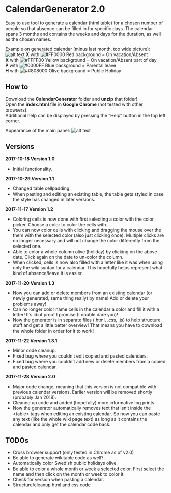 # CalendarGenerator 2.0

Easy to use tool to generate a calendar (html table) for a chosen number of people so that absence can be filled in for specific days.
The calendar spans 3 months and contains the weeks and days for the duration, as well as the chosen names.

Example on generated calendar (minus last month, too wide picture):
![alt text](https://user-images.githubusercontent.com/34168761/33567842-cbb877d6-d924-11e7-90fc-75f669364bcb.png)
**X** with ![#FF0000](https://placehold.it/15/FF0000/000000?text=+) Red background = On vacation/Absent </br>
**X** with ![#FFFF00](https://placehold.it/15/FFFF00/000000?text=+) Yellow background = On vacation/Absent part of day  </br>
**P** with ![#0000FF](https://placehold.it/15/0000FF/000000?text=+) Blue background = Parental leave  </br>
**H** with ![##808000](https://placehold.it/15/808000/000000?text=+) Olive background = Public Holiday  </br>

## How to
Download the **CalendarGenerator** folder and **unzip** that folder! </br>
Open the **index.html** file in **Google Chrome** (not tested with other browsers). </br>
Additional help can be displayed by pressing the “Help” button in the top left corner. </br>

Appearance of the main panel:
![alt text](https://user-images.githubusercontent.com/34168761/33568562-243da988-d927-11e7-83fd-614d44175860.png)

## Versions
**2017-10-18 Version 1.0**
-	Initial functionality.

**2017-10-29 Version 1.1**
-	Changed table cellpadding.
-	When pasting and editing an existing table, the table gets styled in case the style  has changed in later versions.

**2017-11-17 Version 1.2**
-	Coloring cells is now done with first selecting a color with the color picker. Choose a color to color the cells with.
-	You can now color cells with clicking and dragging the mouse over the them with the selected color (also just clicking once). Multiple clicks are no longer necessary and will not change the color differently from the selected one.
-	Able to color a whole column olive (holiday) by clicking on the above date. Click again on the date to un-color the column.
-	When clicked, cells is now also filled with a letter like it was when using only the wiki syntax for a calendar. This hopefully helps represent what kind of absence/leave it is easier.

**2017-11-20 Version 1.3**
-	Now you can add or delete members from an existing calendar (or newly generated, same thing really) by name! Add or delete your problems away!
-	Can no longer color name cells in the calendar a color and fill it with a letter! It’s idiot proof I promise (I double dare you)!
-	Now the generator is in separate files (.html, .css, .js) to help structure stuff and get a little better overview! That means you have to download the whole folder in order for it to work! 

**2017-11-22 Version 1.3.1**
-	Minor code cleanup.
-	Fixed bug where you couldn’t edit copied and pasted calendars.
-	Fixed bug where you couldn’t add new or delete members from a copied and pasted calendar.

**2017-11-28 Version 2.0**
-	Major code change, meaning that this version is not compatible with previous calendar versions. Earlier version will be removed shortly (probably Jan 2018).
-	Cleaned up code and added (hopefully) more informative log prints.
-	Now the generator automatically removes text that isn’t inside the \<table\> tags when editing an existing calendar. So now you can paste any text (like the whole wiki page text) as long as it contains the calendar and only get the calendar code back.

## TODOs
-	Cross browser support (only tested in Chrome as of v2.0)
-	Be able to generate wikitable code as well?
-	Automatically color Swedish public holidays olive.
-	Be able to color a whole month or week a selected color. First select the name and then click on the month or week to color it.
-	Check for version when pasting a calendar.
-	Structure/cleanup html and css code

<!-- ![alt text](https://user-images.githubusercontent.com/34168761/33568622-5d65fe36-d927-11e7-8a0a-76206eba32b3.png) -->
